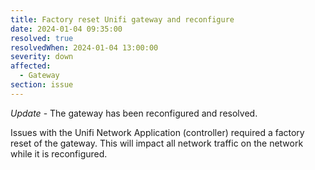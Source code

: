 ```yaml
---
title: Factory reset Unifi gateway and reconfigure
date: 2024-01-04 09:35:00
resolved: true
resolvedWhen: 2024-01-04 13:00:00
severity: down
affected:
  - Gateway
section: issue
---
```


*Update* - The gateway has been reconfigured and resolved.

Issues with the Unifi Network Application (controller) required a factory reset of the gateway. This will impact all network traffic on the network while it is reconfigured.
